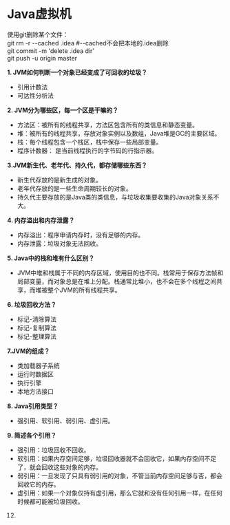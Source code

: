 # Java虚拟机  
使用git删除某个文件：  
git rm -r --cached .idea  #--cached不会把本地的.idea删除  
git commit -m 'delete .idea dir'  
git push -u origin master  
  
**1. JVM如何判断一个对象已经变成了可回收的垃圾？**  
* 引用计数法  
* 可达性分析法  
  
**2. JVM分为哪些区，每一个区是干嘛的？**  
* 方法区：被所有的线程共享，方法区包含所有的类信息和静态变量。  
* 堆：被所有的线程共享，存放对象实例以及数组，Java堆是GC的主要区域。  
* 栈：每个线程包含一个栈区，栈中保存一些局部变量。  
* 程序计数器： 是当前线程执行的字节码的行指示器。  
  
**3.JVM新生代、老年代、持久代，都存储哪些东西？**  
* 新生代存放的是新生成的对象。  
* 老年代存放的是一些生命周期较长的对象。  
* 持久代主要存放的是Java类的类信息，与垃圾收集要收集的Java对象关系不大。  
  
**4. 内存溢出和内存泄露？**  
* 内存溢出：程序申请内存时，没有足够的内存。  
* 内存泄露：垃圾对象无法回收。  
  
**5. Java中的栈和堆有什么区别？**  
* JVM中堆和栈属于不同的内存区域，使用目的也不同。栈常用于保存方法帧和局部变量，而对象总是在堆上分配。栈通常比堆小，也不会在多个线程之间共享，而堆被整个JVM的所有线程共享。  
  
**6. 垃圾回收方法？**    
* 标记-清除算法  
* 标记-复制算法  
* 标记-整理算法  
  
**7.JVM的组成？**  
* 类加载器子系统  
* 运行时数据区  
* 执行引擎  
* 本地方法接口  
  
**8. Java引用类型？**  
* 强引用、软引用、弱引用、虚引用。  
  
**9. 简述各个引用？**  
* 强引用：垃圾回收不回收。
* 软引用：如果内存空间足够，垃圾回收器就不会回收它，如果内存空间不足了，就会回收这些对象的内存。  
* 弱引用：一旦发现了只具有弱引用的对象，不管当前内存空间足够与否，都会回收它的内存。  
* 虚引用：如果一个对象仅持有虚引用，那么它就和没有任何引用一样，在任何时候都可能被垃圾回收。  
  
12. 


